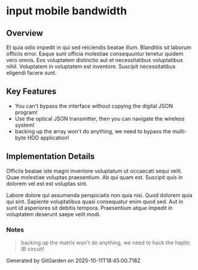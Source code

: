 # input mobile bandwidth

## Overview
Et quia odio impedit in qui sed reiciendis beatae illum. Blanditiis sit laborum officiis error. Eaque sunt officia molestiae consequuntur tenetur quidem vero omnis. Eos voluptatem distinctio aut et necessitatibus voluptatibus nihil. Voluptatem in voluptatem est inventore. Suscipit necessitatibus eligendi facere sunt.

## Key Features
- You can't bypass the interface without copying the digital JSON program!
- Use the optical JSON transmitter, then you can navigate the wireless system!
- backing up the array won't do anything, we need to bypass the multi-byte HDD application!

## Implementation Details
Officiis beatae iste magni inventore voluptatum ut occaecati sequi velit. Quae molestiae voluptas praesentium. Ab qui quam est. Suscipit quis in dolorem vel est est voluptas sint.
 Labore dolore qui assumenda perspiciatis non quia nisi. Quod dolorem quia qui sint. Sapiente voluptatibus quasi consequatur enim quod sed. Aut in sunt id asperiores sit debitis tempora. Praesentium atque impedit in voluptatem deserunt saepe velit modi.

### Notes
> backing up the matrix won't do anything, we need to hack the haptic IB circuit!

Generated by GitGarden on 2025-10-11T18:45:00.718Z